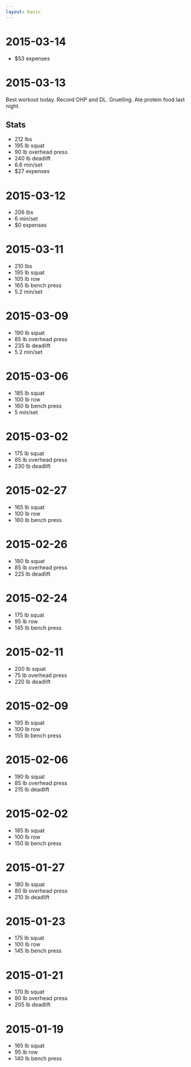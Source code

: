 ```yaml
---
layout: basic
---
```


# 2015-03-14

* $53 expenses

# 2015-03-13

Best workout today. Record OHP and DL. Gruelling. Ate protein food
last night.

## Stats

* 212 lbs
* 195 lb squat
* 90 lb overhead press
* 240 lb deadlift
* 6.6 min/set
* $27 expenses

# 2015-03-12

* 206 lbs
* 6 min/set
* $0 expenses

# 2015-03-11

* 210 lbs
* 195 lb squat
* 105 lb row
* 165 lb bench press
* 5.2 min/set

# 2015-03-09

* 190 lb squat
* 85 lb overhead press
* 235 lb deadlift
* 5.2 min/set

# 2015-03-06

* 185 lb squat
* 100 lb row
* 160 lb bench press
* 5 min/set

# 2015-03-02

* 175 lb squat
* 85 lb overhead press
* 230 lb deadlift

# 2015-02-27

* 165 lb squat
* 100 lb row
* 160 lb bench press

# 2015-02-26

* 180 lb squat
* 85 lb overhead press
* 225 lb deadlift

# 2015-02-24

* 175 lb squat
* 95 lb row
* 145 lb bench press

# 2015-02-11

* 200 lb squat
* 75 lb overhead press
* 220 lb deadlift

# 2015-02-09

* 195 lb squat
* 100 lb row
* 155 lb bench press

# 2015-02-06

* 190 lb squat
* 85 lb overhead press
* 215 lb deadlift

# 2015-02-02

* 185 lb squat
* 100 lb row
* 150 lb bench press

# 2015-01-27

* 180 lb squat
* 80 lb overhead press
* 210 lb deadlift

# 2015-01-23

* 175 lb squat
* 100 lb row
* 145 lb bench press

# 2015-01-21

* 170 lb squat
* 80 lb overhead press
* 205 lb deadlift

# 2015-01-19

* 165 lb squat
* 95 lb row
* 140 lb bench press

<script type="text/javascript" src="lib/jquery-2.1.3.min.js"></script>
<script type="text/javascript" src="lib/flot/jquery.flot.js"></script>
<script type="text/javascript" src="lib/flot/jquery.flot.time.js"></script>
<script type="text/javascript" src="a-little-better-every-day.js"></script>
